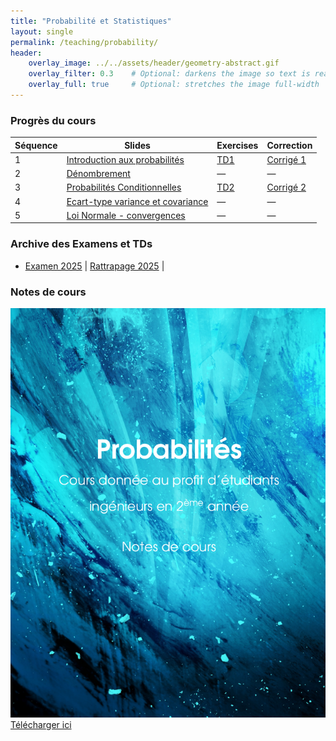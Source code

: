 ```yaml
---
title: "Probabilité et Statistiques"
layout: single
permalink: /teaching/probability/
header:
    overlay_image: ../../assets/header/geometry-abstract.gif
    overlay_filter: 0.3    # Optional: darkens the image so text is readable
    overlay_full: true     # Optional: stretches the image full-width
---
```


### Progrès du cours

| Séquence | Slides | Exercises | Correction |
|------|-------|-----------|------------|
| 1 | [Introduction aux probabilités](../../assets/resources/proba/parts/slides_proba1.pdf) | [TD1](../../assets/resources/proba/TD/TD01_PROBA_ENSAT_2025.pdf) | [Corrigé 1](../../assets/resources/proba/TD/corrige-td-proba01_2025.pdf) |
| 2 | [Dénombrement](../../assets/resources/proba/slides_proba2.pdf) | — | — |
| 3 | [Probabilités Conditionnelles](../../assets/resources/proba/parts/slides_proba3.pdf) |[TD2](../../assets/resources/proba/TD/TD02_PROBA_ENSAT_2025.pdf) | [Corrigé 2](../../assets/resources/proba/TD/correction-td02-proba-part1.pdf) |
| 4 | [Ecart-type variance et covariance](../../assets/resources/proba/parts/variance_covariance.pdf) | — | — |
| 5 | [Loi Normale - convergences](../../assets/resources/proba/parts/loi_normale_convergence.pdf) | — | — |


### Archive des Examens et TDs
- [Examen 2025](../../assets/resources/proba/exams/EXAM_2025_PROBA_ENSAT_AP2.pdf) | [Rattrapage 2025]() |

### Notes de cours

![Probability Book](../../assets/resources/proba/cover-page-proba.png)
[Télécharger ici](../../assets/resources/proba/proba.pdf)
